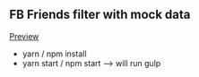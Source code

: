 ## FB Friends filter with mock data

[Preview](https://reyzele.github.io/fb-friends-filter/)

* yarn / npm install
* yarn start / npm start --> will run gulp
